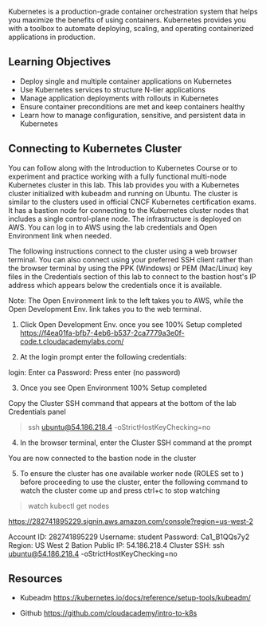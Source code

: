 Kubernetes is a production-grade container orchestration system that helps you maximize the benefits of using containers. Kubernetes provides you with a toolbox to automate deploying, scaling, and operating containerized applications in production.

Learning Objectives
-------------------

- Deploy single and multiple container applications on Kubernetes
- Use Kubernetes services to structure N-tier applications 
- Manage application deployments with rollouts in Kubernetes
- Ensure container preconditions are met and keep containers healthy
- Learn how to manage configuration, sensitive, and persistent data in Kubernetes

Connecting to Kubernetes Cluster
--------------------------------
You can follow along with the Introduction to Kubernetes Course or to experiment and practice working with a fully functional multi-node Kubernetes cluster in this lab. This lab provides you with a Kubernetes cluster initialized with kubeadm and running on Ubuntu. The cluster is similar to the clusters used in official CNCF Kubernetes certification exams. It has a bastion node for connecting to the Kubernetes cluster nodes that includes a single control-plane node. The infrastructure is deployed on AWS. You can log in to AWS using the lab credentials and Open Environment link when needed.

The following instructions connect to the cluster using a web browser terminal. You can also connect using your preferred SSH client rather than the browser terminal by using the PPK (Windows) or PEM (Mac/Linux) key files in the Credentials section of this lab to connect to the bastion host's IP address which appears below the credentials once it is available.

Note: The Open Environment link to the left takes you to AWS, while the Open Development Env. link takes you to the web terminal.

1. Click Open Development Env. once you see 100% Setup completed
	https://f4ea01fa-bfb7-4eb6-b537-2ca7779a3e0f-code.t.cloudacademylabs.com/

2. At the login prompt enter the following credentials:

login: Enter ca
Password: Press enter (no password)

3. Once you see Open Environment 100% Setup completed 

Copy the Cluster SSH command that appears at the bottom of the lab Credentials panel

> ssh ubuntu@54.186.218.4 -oStrictHostKeyChecking=no

4. In the browser terminal, enter the Cluster SSH command at the prompt

You are now connected to the bastion node in the cluster

5. To ensure the cluster has one available worker node (ROLES set to <none>) before proceeding to use the cluster, enter the following command to watch the cluster come up and press ctrl+c to stop watching

> watch kubectl get nodes

https://282741895229.signin.aws.amazon.com/console?region=us-west-2

Account ID: 282741895229
Username: student
Password: Ca1_B1QQs7y2
Region: US West 2
Bation Public IP: 54.186.218.4
Cluster SSH: ssh ubuntu@54.186.218.4 -oStrictHostKeyChecking=no

Resources
---------

- Kubeadm
	https://kubernetes.io/docs/reference/setup-tools/kubeadm/

- Github
	https://github.com/cloudacademy/intro-to-k8s